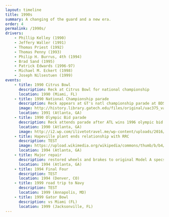 ```yaml
---
layout: timeline
title: 1990s
summary: A changing of the guard and a new era.
order: 4
permalink: /1990s/
drivers:
    - Phillip Kelley (1990)
    - Jeffery Waller (1991)
    - Thomas Priest (1992)
    - Thomas Penny (1993)
    - Philip H. Burrus, 4th (1994)
    - Brad Sand (1995)
    - Patrick Edwards (1996-97)
    - Michael M. Eckert (1998)
    - Joseph Nilsestuen (1999)
events:
    - title: 1990 Citrus Bowl
      description: Reck at Citrus Bowl for national championship
      location: 1990 (Miami, FL)
    - title: 1990 National Championship parade
      description: Reck appears at GT's natl championship parade at BDS
      image: http://history.library.gatech.edu/files/original/uac375_va-1618_2251631c4c.jpg
      location: 1991 (Atlanta, GA)
    - title: 1990 Olympic Bid parade
      description: Reck attends parade after ATL wins 1996 olympic bid
      location: 1990 (Atlanta, GA)
      image: http://i2.wp.com/ilivetotravel.me/wp-content/uploads/2016/05/09-21-2013-024459PM3-e1464568197978.jpg?zoom=2&resize=699%2C480
    - title: Hapeville plant ends relationship with RRC
      description: TEST
      image: https://upload.wikimedia.org/wikipedia/commons/thumb/b/b4/Atlanta_Assembly.jpg/1200px-Atlanta_Assembly.jpg
      location: 1994 (Atlanta, GA)
    - title: Major repair
      description: restored wheels and brakes to original Model A specs
      location: 1994 (Atlanta, GA)
    - title: 1994 Final Four
      description: TEST
      location: 1994 (Denver, CO)
    - title: 1999 road trip to Navy
      description: TEST
      location: 1999 (Annapolis, MD)
    - title: 1999 Gator Bowl
      description: vs Miami (FL)
      location: 1999 (Jacksonville, FL)
---
```

